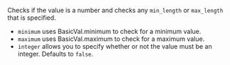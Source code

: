 Checks if the value is a number and checks any ```min_length``` or ```max_length``` that is specified.

* ```minimum``` uses BasicVal.minimum to check for a minimum value.
* ```maximum``` uses BasicVal.maximum to check for a maximum value.
* ```integer``` allows you to specify whether or not the value must be an integer. Defaults to ```false```.